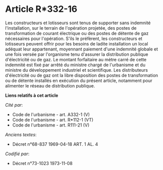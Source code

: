 # Article R*332-16

Les constructeurs et lotisseurs sont tenus de supporter sans indemnité l'installation, sur le terrain de l'opération
projetée, des postes de transformation de courant électrique ou des postes de détente de gaz nécessaires pour l'opération.
S'ils le préfèrent, les constructeurs et lotisseurs peuvent offrir pour les besoins de ladite installation un local adéquat
leur appartenant, moyennant paiement d'une indemnité globale et une fois versée par l'organisme tenu d'assurer la
distribution publique d'électricité ou de gaz. Le montant forfaitaire au mètre carré de cette indemnité est fixé par arrêté
du ministre chargé de l'urbanisme et du ministre du développement industriel et scientifique. Les distributeurs d'électricité
ou de gaz ont la libre disposition des postes de transformation ou de détente installés en exécution du présent article,
notamment pour alimenter le réseau de distribution publique.

**Liens relatifs à cet article**

_Cité par_:

  - Code de l'urbanisme - art. A332-1 (V)
  - Code de l'urbanisme - art. R*112-1 (VT)
  - Code de l'urbanisme - art. R111-21 (V)

_Anciens textes_:

  - Décret n°68-837 1969-04-18 ART. 1 AL. 4

_Codifié par_:

  - Décret n°73-1023 1973-11-08
